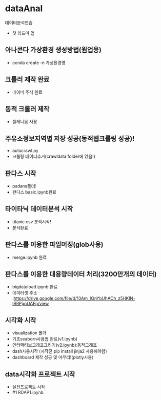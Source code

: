 # dataAnal

데이터분석연습

- 첫 리드미 업

## 아나콘다 가상환경 생성방법(웜업용)

- conda create -n 가상환경명

## 크롤러 제작 완료

- 네이버 주식 완료

## 동적 크롤러 제작

- 셀레니움 사용

## 주유소정보지역별 저장 성공(동적웹크롤링 성공)!
- autocrawl.py
- 크롤링 데이터추거(crawldata folder에 있음!)

## 판다스 시작
 - padans폴더!
 - 판다스 basic.ipynb완료

## 타이타닉 데이터분석 시작
 - titanic.csv 분석시작!
 - 분석완료

## 판다스를 이용한 파일머징(glob사용)
- merge.ipynb 완료
  
##  판다스를 이용한 대용량데이터 처리(3200만개의 데이터)
- bigdataload.ipynb 완료
- 데이터셋 주소 :https://drive.google.com/file/d/10Am_lQnYbUhACh_z5HKlN-lBRPgoUAFp/view

## 시각화 시작
- visualization 폴더
- 기초seaborn사용법 완료(v1.ipynb)
- 인터랙티브그래프그리기(v2.ipynb):동적그래프
- dash사용시작 (시작전 pip install jinja2 사용해야함)
- dashboard 제작 성공 및 마무리!(plotly사용)


## data시각화 프로젝트 시작
- 실전프로젝트 시작
- #1 RDAP1.ipynb